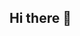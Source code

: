 ## Hi there 👋

<!--
**youabledev/youabledev** is a ✨ _special_ ✨ repository because its `README.md` (this file) appears on your GitHub profile.

Here are some ideas to get you started:

- 🔭 I’m currently working on ...
- 🌱 I’m currently learning ...
- 👯 I’m looking to collaborate on ...
- 🤔 I’m looking for help with ...
- 💬 Ask me about ...
- 📫 How to reach me: ...
- 😄 Pronouns: ...
- ⚡ Fun fact: ...

<a href="https://github.com/devxb/gitanimals">
<img
  src="https://render.gitanimals.org/farms/youabledev"
  width="600"
  height="300"
/>
</a>
-->
